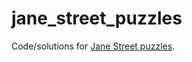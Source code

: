 # jane_street_puzzles
Code/solutions for [Jane Street puzzles](https://www.janestreet.com/puzzles/archive/).

